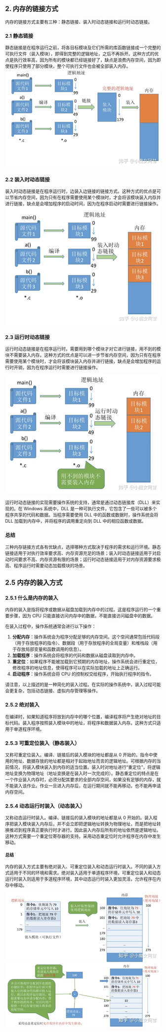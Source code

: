 ## 2. 内存的链接方式

内存的链接方式主要有三种：静态链接、装入时动态链接和运行时动态链接。

### 2.1 静态链接

静态链接是在程序运行之前，将各目标模块及它们所需的库函数链接成一个完整的可执行文件（装入模块），即得到完整的逻辑地址，之后不再拆开。这种方式的优点是执行效率高，因为所有的模块都已经链接好了，缺点是浪费内存空间，因为即使程序只使用了部分模块，整个可执行文件也会被全部装入内存。
![Alt text](_imgs/image-3.png)

### 2.2 装入时动态链接

装入时动态链接是在程序运行时，边装入边链接的链接方式。这种方式的优点是可以节省内存空间，因为只有在程序需要使用某个模块时，才会将该模块装入内存并进行链接，缺点是会增加程序的启动时间，因为在程序启动时需要进行链接操作。
![Alt text](_imgs/image-4.png)

### 2.3 运行时动态链接

运行时动态链接是在程序运行时，需要用到哪个模块才对它进行链接，用不到的模块不需要装入内存。这种方式的优点是可以进一步节省内存空间，因为只有在程序需要使用某个模块时，才会将该模块装入内存并进行链接，缺点是会增加程序的运行时开销，因为在程序运行时需要进行链接操作。

![Alt text](_imgs/image-5.png)

运行时动态链接的实现需要操作系统的支持，通常是通过动态链接库（DLL）来实现的。在 Windows 系统中，DLL 是一种可执行文件，它包含了一些可以被多个程序共享的代码和数据。当程序需要使用 DLL 中的函数或数据时，操作系统会将 DLL 加载到内存中，并将程序的调用重定向到 DLL 中的相应函数或数据。

### 总结

三种内存链接方式各有优缺点，选择哪种方式取决于程序的需求和运行环境。静态链接适用于对执行效率要求高、内存资源充足的场景；装入时动态链接适用于对启动时间要求不高、内存资源有限的场景；运行时动态链接适用于对内存资源要求极高、程序运行时需要动态加载模块的场景。

## 2.5 内存的装入方式

### 2.5.1 什么是内存的装入

内存的装入是指将程序或数据从磁盘加载到内存中的过程。这是程序运行的一个重要步骤，因为 CPU 只能直接访问内存中的数据，不能直接访问磁盘中的数据。

在装入过程中，操作系统通常会进行以下操作：

1. **分配内存**：操作系统会为程序分配足够的内存空间。这个空间通常包括代码段（用于存放程序的指令）、数据段（用于存放程序的全局变量）和堆栈段（用于存放局部变量和函数调用的信息）。
2. **加载程序**：操作系统会将程序的代码和数据从磁盘读取到内存中。
3. **重定位**：如果程序不能被加载到它预期的内存地址，操作系统会进行重定位，修改程序的地址信息，使得程序可以在实际加载的地址上正确运行。
4. **启动程序**：操作系统会将 CPU 的控制权交给程序，开始执行程序的指令。

请注意，以上描述的是一种简化的装入过程。在实际的操作系统中，装入过程可能会更复杂，包括动态链接、虚拟内存管理等操作。

### 2.5.2 绝对装入

在编译时，如果知道程序将放到内存中的哪个位置，编译程序将产生绝对地址的目标代码。装入程序按照装入模块中的地址，将程序和数据装入内存。这种方式只适用于单道程序环境。

### 2.5.3 可重定位装入（静态装入）

又称可重定位装入。编译、链接后的装入模块的地址都是从 0 开始的，指令中使用的地址、数据存放的地址都是相对于起始地址而言的逻辑地址。可根据内存的当前情况，将装入模块装入到内存的适当位置。装入时对地址进行“重定位”，将逻辑地址变换为物理地址（地址变换是在装入时一次完成的）。静态重定位的特点是在一个作业装入内存时，必须分配其要求的全部内存空间，如果没有足够的内存，就不能装入该作业。作业一旦进入内存后，在运行期间就不能再移动，也不能再申请内存空间。

### 2.5.4 动态运行时装入（动态装入）

又称动态运行时装入。编译、链接后的装入模块的地址都是从 0 开始的。装入程序把装入模块装入内存后，并不会立即把逻辑地址转换为物理地址，而是把地址转换推迟到程序真正要执行时才进行。因此装入内存后所有的地址依然是逻辑地址。这种方式需要一个重定位寄存器的支持。采用动态重定位时允许程序在内存中发生移动。

#### 总结

内存的装入方式主要有绝对装入、可重定位装入和动态运行时装入。不同的装入方式适用于不同的环境和需求。绝对装入适用于单道程序环境，可重定位装入和动态运行时装入则适用于多道程序环境，其中动态运行时装入更加灵活，允许程序在内存中移动。

![Alt text](_imgs/image-6.png)
![Alt text](_imgs/image-7.png)
